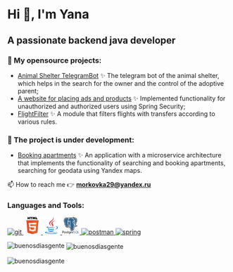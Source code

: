 # Hi 👋, I'm Yana
## A passionate backend java developer

### 🎀 My opensource projects:
- [Animal Shelter TelegramBot](./telegram-Animal-Shelter-Holiday) ✨ The telegram bot of the animal shelter, which helps in the search for the owner and the control of the adoptive parent;
- [A website for placing ads and products](./Shop_ResaleWebApplication) ✨ Implemented functionality for unauthorized and authorized users using Spring Security;
- [FlightFilter](./FlightFilter) ✨ A module that filters flights with transfers according to various rules.<br>
### 🎀 The project is under development:
- [Booking apartments]() ✨ An application with a microservice architecture that implements the functionality of searching and booking apartments, searching for geodata using Yandex maps.
  <br>

📫 How to reach me 👉 **morkovka29@yandex.ru**


<h3 align="left">Languages and Tools:</h3>
<p align="left"> <a href="https://git-scm.com/" target="_blank" rel="noreferrer"> <img src="https://www.vectorlogo.zone/logos/git-scm/git-scm-icon.svg" alt="git" width="40" height="40"/> </a> <a href="https://www.w3.org/html/" target="_blank" rel="noreferrer"> <img src="https://raw.githubusercontent.com/devicons/devicon/master/icons/html5/html5-original-wordmark.svg" alt="html5" width="40" height="40"/> </a> <a href="https://www.java.com" target="_blank" rel="noreferrer"> <img src="https://raw.githubusercontent.com/devicons/devicon/master/icons/java/java-original.svg" alt="java" width="40" height="40"/> </a> <a href="https://www.postgresql.org" target="_blank" rel="noreferrer"> <img src="https://raw.githubusercontent.com/devicons/devicon/master/icons/postgresql/postgresql-original-wordmark.svg" alt="postgresql" width="40" height="40"/> </a> <a href="https://postman.com" target="_blank" rel="noreferrer"> <img src="https://www.vectorlogo.zone/logos/getpostman/getpostman-icon.svg" alt="postman" width="40" height="40"/> </a> <a href="https://spring.io/" target="_blank" rel="noreferrer"> <img src="https://www.vectorlogo.zone/logos/springio/springio-icon.svg" alt="spring" width="40" height="40"/> </a> </p>

<p><img align="left" src="https://github-readme-stats.vercel.app/api/top-langs?username=buenosdiasgente&show_icons=true&locale=en&layout=compact" alt="buenosdiasgente" /></p>

<p>&nbsp;<img align="center" src="https://github-readme-stats.vercel.app/api?username=buenosdiasgente&show_icons=true&locale=en" alt="buenosdiasgente" /></p>

<p><img align="center" src="https://github-readme-streak-stats.herokuapp.com/?user=buenosdiasgente&" alt="buenosdiasgente" /></p>
